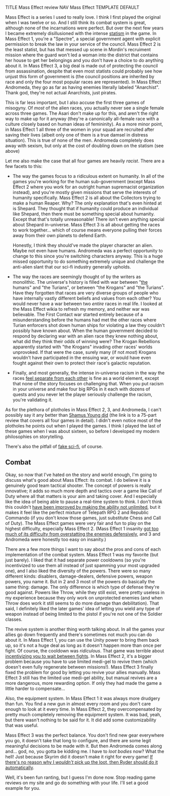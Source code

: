 TITLE Mass Effect review
NAV Mass Effect
TEMPLATE DEFAULT

<!--<h2>Messages: Statist, Sexist, Racist and much more!</h2>-->
Mass Effect is a series I used to really love. I think I first played the original when I was twelve or so. And I still think its combat system is great, although none of the incarnations were perfect. But over the next few years I became extremely disillusioned with the
intense [statism](/protagonism/anarchism) in the game. In Mass Effect 1, you're a "Spectre", a special government agent with explicit permission to break the law in your service of the council. Mass Effect 2 is the least statist, but has that messed up scene in Mordin's recruiment mission where the guard won't led a woman into the district that contains her house to get her belongings and you don't have a choice to do anything about it. In Mass Effect 3, a big deal is made out of protecting the council from assassination, despite that even most statists could probably see how unjust this form of government is (the council positions are inherited by race and only the four most popular races are represented). In Mass Effect Andromeda, they go as far as having enemies literally labeled "Anarchist". Thank god, they're not actual Anarchists, just pirates.

This is far less important, but I also accuse the first three games of misogyny. Of *most* of the alien races, you actually never see a single female across three games. The Asari don't make up for this, and aren't the right way to make up for it anyway (they're a canonically all-female race with a culture closely based on human ideas of femininity). As a more minor point, in Mass Effect 1 all three of the women in your squad are recruited after saving their lives (albeit only one of them is a true damsel in distress situation). This is true of none of the men. Andromeda completely does away with sexism, but only at the cost of doubling down on the statism (see above)

Let me also make the case that all four games are heavily *racist*. There are a few facets to this:

* The way the games focus to a ridiculous extent on humanity. In all of the games you're working for the human sub-government (except Mass Effect 2 where you work for an outright human supremacist organization instead), and you're mostly given missions that serve the interests of humanity specifically. Mass Effect 2 is all about the Collectors trying to make a human Reaper. Why? The only explanation that's even hinted at is Shepard. They thought that if humanity could produce an individual like Shepard, then there must be something special about humanity. Except that that's totally unreasonable! There isn't even anything special about Shepard in-universe. Mass Effect 3 is all about getting the races to work together... which of course means everyone pulling their forces away from their own planets to defend Earth.

	Honestly, I think they should've made the player character an alien. Maybe not even have humans. Andromeda was a perfect opportunity to change to this since you're switching characters anyway. This is a huge missed opportunity to do something extremely unique and challenge the anti-alien slant that our sci-fi industry generally upholds.

* The way the races are seemingly thought of by the writers as monolithic. The universe's history is filled with war between "[the](/argument/connotations) humans" and "the Turians", or between "the Krogans" and "the Turians". Have they forgotten that races are very diverse groups of people who have internally vastly different beliefs and values from each other? You would never have a war between two *entire* races in real life. I looked at the Mass Effect wikia to refresh my memory, and neither war was believable. The First Contact war started entirely because of a misunderstanding before the humans had met the other races where Turian enforcers shot down human ships for violating a law they couldn't possibly have known about. When the human government decided to respond by declaring war with an alien race they knew nothing about, what did they think their odds of winning were? The Krogan Rebellions apparently started with "the Krogans" invading other races' worlds unprovoked. If that were the case, surely many (if not *most*) Krogans wouldn't have participated in the ensuing war, or would have even fought against their own to protect their race's galactic reputation.


* Finally, and most generally, the intense in-universe racism in the way the races [feel separate from each other](/protagonism/group_identity) is fine as a world element, except that none of the story focuses on challenging that. When you put racism in your universe and make four big RPGs in it each with dozens of quests and you never let the player seriously challenge the racism, you're validating it.

As for the plethora of plotholes in Mass Effect 2, 3, and Andromeda, I can't possibly say it any better than [Shamus Young did](https://www.shamusyoung.com/twentysidedtale/?p=27792) (the link is to a 75-part review that covers all four games in detail). I didn't even notice most of the plotholes he points out when I played the games. I think I played the last of these games when I was about sixteen, so before I developed my modern philosophies on storytelling.

There's also the pitfall of [fake sci-fi](/fiction/fake_sci-fi), of course.

## Combat

Okay, so now that I've hated on the story and world enough, I'm going to discuss what's good about Mass Effect: its combat. I do believe it is a genuinely good team tactical shooter. The concept of powers is really innovative; it adds so much more depth and tactics over a game like Call of Duty where all that matters is your aim and taking cover. And I especially like the idea of being able to pause a real-time system to think. I don't think this couldn't [have been improved by making the ability not unlimited](/game_design/turn_timers), but it makes it feel like the perfect mixture of Telepath RPG 2 and Republic Commando (if you don't know those games, just substitute Chess and Call of Duty). The Mass Effect games were very fair and fun to play on the highest difficulty, especially Mass Effect 2. (Mass Effect 1 insanity [got too much of its difficulty from overstatting the enemies defensively](/game_design/cheap_difficulty), and 3 and Andromeda were honestly too easy on insanity.)

There are a few more things I want to say about the pros and cons of each implementation of the combat system. Mass Effect 1 was my favorite (but just barely). I liked that it had separate power cooldowns (so you're incentivized to use them all instead of just spamming your most upgraded one), and I also liked the diversity of the powers. There were so many different kinds: disablers, damage-dealers, defensive powers, weapon powers, you name it. But in 2 and 3 most of the powers do basically the same thing: damage. The only difference is which type of defense they're good against. Powers like Throw, while they still exist, were pretty useless in my experience because they only work on unprotected enemies (and when Throw does work it still seems to do more damage than debilitation). That said, I definitely liked the later games' idea of letting you wield any type of weapon instead of being limited to the pistol if you're not one of the Soldier classes.

The revive system is another thing worth talking about. In all the games your allies go down frequently and there's sometimes not much you can do about it. In Mass Effect 1, you can use the Unity power to bring them back up, so it's not a huge deal as long as it doesn't happen more than once per fight. Of course, the cooldown was *ridiculous*. That game was terrible about [incentivizing you to wait between fights](/game_design/healing). In Mass Effect 2, it's a bigger problem because you have to use limited medi-gel to revive them (which doesn't even fully regenerate between missions!). Mass Effect 3 finally fixed the problem for good by letting you revive your allies manually. Mass Effect 3 still has the limited use medi-gel ability, but manual revives are a more dangerous, more rewarding option. If only they had made the game a little harder to compensate...

Also, the equipment system. In Mass Effect 1 it was always more drudgery than fun. You find a new gun in almost every room and you don't care enough to look at it every time. In Mass Effect 2, they overcompensated by pretty much completely removing the equipment system. It was bad, yeah, but there wasn't nothing to be said for it. It did add some customizability that was useful.

Mass Effect 3 was the perfect balance. You don't find new gear everywhere you go, it doesn't take that long to configure, and there are some legit meaningful decisions to be made with it. But then Andromeda comes along and... god, no, you gotta be kidding me. I have to *loot bodies* now? What the hell! Just because Skyrim did it doesn't make it right for every game! [If there's no reason why I *wouldn't* pick up the loot, then Ryder should do it automatically](/game_design/forking_interests).

Well, it's been fun ranting, but I guess I'm done now. Stop reading game reviews on my site and go do something with your life. I'll set a good example for you.

<!--
Besides the premise, there are some sidequests in the game where you do some horrifyingly immoral things. My go-to example would be the Major Kyle quest. In this one, you learn of a cult of biotics led by a former Alliance Major, to investigate the disappearance of ambassadors
sent to speak to him. After murdering nearly everyone there to get to Kyle, he reveals that the Alliance ambassadors wanted to take him away even though he hadn't done any harm at that point, which is entirely believable given they're working for a government, making it entirely justifiable that he killed them. .
-->
